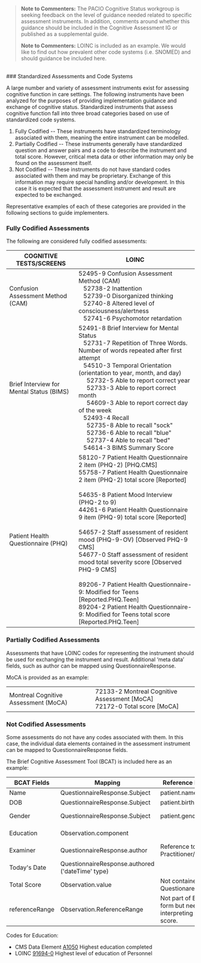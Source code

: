 <blockquote class="stu-note">
<p><b>Note to Commenters:</b>
The PACIO Cognitive Status workgroup is seeking feedback on the level of guidance needed related to specific assessment instruments. In addition, comments around whether this guidance should be included in the Cognitive Assessment IG or published as a supplemental guide.
</p>
<p><b>Note to Commenters:</b>
LOINC is included as an example. We would like to find out how prevalent other code systems (i.e. SNOMED) and should guidance be included here.
</p>
</blockquote>
<br>
### Standardized Assessments and Code Systems

A large number and variety of assessment instruments exist for assessing cognitive function in care settings. The following instruments have been analyzed for the purposes of providing implementation guidance and exchange of cognitive status. Standardized instruments that assess cognitive function fall into three broad categories based on use of standardized code systems.

1. Fully Codified -- These instruments have standardized terminology associated with them, meaning the entire instrument can be modelled.
2. Partially Codified -- These instruments generally have standardized question and answer pairs and a code to describe the instrument and total score. However, critical meta data or other information may only be found on the assessment itself.
3. Not Codified -- These instruments do not have standard codes associated with them and may be proprietary. Exchange of this information may require special handling and/or development. In this case it is expected that the assessment instrument and result are expected to be exchanged.

Representative examples of each of these categories are provided in the following sections to guide implementers.

### Fully Codified Assessments

 The following are considered fully codified assessments:

<table class="grid">
  <thead>
    <tr>
      <th>COGNITIVE TESTS/SCREENS</th>
      <th>LOINC</th>
    </tr>
  </thead>
  <tr>
    <td>Confusion Assessment Method (CAM)</td>
    <td>52495-9 Confusion Assessment Method (CAM)<br>
        &nbsp;&nbsp; 52738-2 Inattention<br>
        &nbsp;&nbsp; 52739-0 Disorganized thinking<br>
        &nbsp;&nbsp; 52740-8 Altered level of consciousness/alertness<br>
        &nbsp;&nbsp; 52741-6 Psychomotor retardation
    </td>
  </tr>
  <tr>
    <td>Brief Interview for Mental Status (BIMS)</td>
    <td>52491-8 Brief Interview for Mental Status<br>
        &nbsp;&nbsp; 52731-7 Repetition of Three Words. Number of words repeated after first attempt<br>
        &nbsp;&nbsp; 54510-3 Temporal Orientation (orientation to year, month, and day)<br>
        &nbsp;&nbsp;&nbsp;&nbsp; 52732-5 Able to report correct year<br>
        &nbsp;&nbsp;&nbsp;&nbsp; 52733-3 Able to report correct month<br>
        &nbsp;&nbsp;&nbsp;&nbsp; 54609-3 Able to report correct day of the week<br>
        &nbsp;&nbsp; 52493-4 Recall<br>
        &nbsp;&nbsp;&nbsp;&nbsp; 52735-8 Able to recall "sock"<br>
        &nbsp;&nbsp;&nbsp;&nbsp; 52736-6 Able to recall "blue"<br>
        &nbsp;&nbsp;&nbsp;&nbsp; 52737-4 Able to recall "bed"<br>
        &nbsp;&nbsp; 54614-3 BIMS Summary Score
    </td>
  </tr>
  <tr>
    <td>Patient Health Questionnaire (PHQ)</td>
    <td>58120-7 Patient Health Questionnaire 2 item (PHQ-2) [PHQ.CMS]<br>
        55758-7 Patient Health Questionnaire 2 item (PHQ-2) total score [Reported]<br><br>
        54635-8 Patient Mood Interview (PHQ-2 to 9)<br>
        44261-6 Patient Health Questionnaire 9 item (PHQ-9) total score [Reported]<br><br>
        54657-2 Staff assessment of resident mood (PHQ-9-OV) [Observed PHQ-9 CMS]<br>
        54677-0 Staff assessment of resident mood total severity score [Observed PHQ-9 CMS]<br><br>
        89206-7 Patient Health Questionnaire-9: Modified for Teens [Reported.PHQ.Teen]<br>
        89204-2 Patient Health Questionnaire-9: Modified for Teens total score [Reported.PHQ.Teen]
    </td>
  </tr>
</table>

### Partially Codified Assessments

Assessments that have LOINC codes for representing the instrument should be used for exchanging the instrument and result. Additional ‘meta data’ fields, such as author can be mapped using QuestionnaireResponse.

MoCA is provided as an example:

<table class="grid">
  <tr>
    <td>Montreal Cognitive Assessment (MoCA)</td>
    <td>72133-2 Montreal Cognitive Assessment [MoCA]<br>
        72172-0 Total score [MoCA]
    </td>
  </tr>
</table>

### Not Codified Assessments

Some assessments do not have any codes associated with them. In this case, the individual data elements contained in the assessment instrument can be mapped to QuestionnaireResponse fields.

The Brief Cognitive Assessment Tool (BCAT) is included here as an example:

<table class="grid">
  <thead>
    <tr>
      <th>BCAT Fields</th>
      <th>Mapping</th>
      <th>Reference Mapping</th>
      <th>Values</th>
    </tr>
  </thead>
  <tr>
    <td>Name</td>
    <td>QuestionnaireResponse.Subject</td>
    <td>patient.name</td>
    <td></td>
  </tr>
  <tr>
    <td>DOB</td>
    <td>QuestionnaireResponse.Subject</td>
    <td>patient.birthDate</td>
    <td></td>
  </tr>
  <tr>
    <td>Gender</td>
    <td>QuestionnaireResponse.Subject</td>
    <td>patient.gender</td>
    <td>AdministrativeGender (required)</td>
  </tr>
  <tr>
    <td>Education</td>
    <td>Observation.component</td>
    <td></td>
    <td>91694-0, LP2877-1, LL836-8</td>
  </tr>
  <tr>
    <td>Examiner</td>
    <td>QuestionnaireResponse.author</td>
    <td>Reference to Practitioner/role</td>
    <td></td>
  </tr>
  <tr>
    <td>Today's Date</td>
    <td>QuestionnaireResponse.authored ('dateTime' type)</td>
    <td></td>
    <td></td>
  </tr>
  <tr>
    <td>Total Score</td>
    <td>Observation.value</td>
    <td>Not contained in QuestionareResponse</td>
    <td></td>
  </tr>
  <tr>
    <td>referenceRange</td>
    <td>Observation.ReferenceRange</td>
    <td>Not part of BCAT form but needed for interpreting total score.</td>
    <td></td>
  </tr>
</table>

Codes for Education:
* CMS Data Element [A1050](https://del.cms.gov/DELWeb/pubDataEleDetail?asmtId=6&asmtItmId=A1050) Highest education completed<br>
* LOINC [91694-0](https://loinc.org/91694-0/) Highest level of education of Personnel
